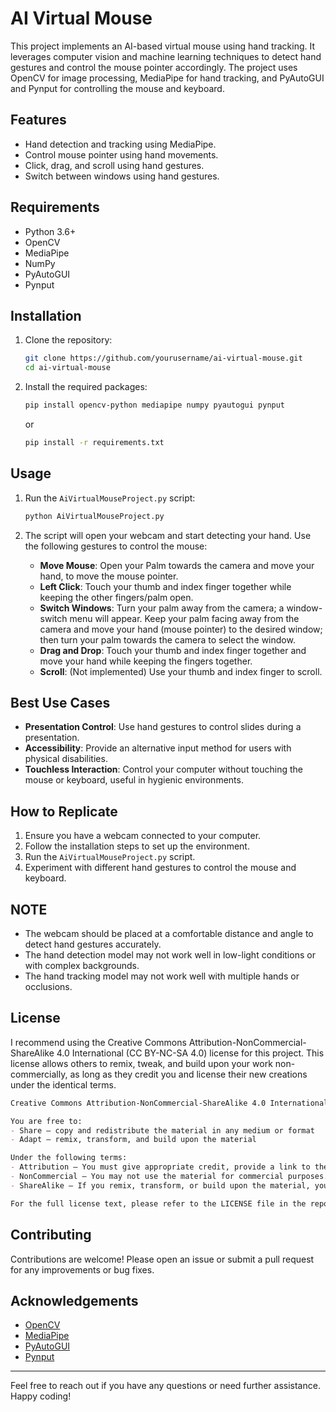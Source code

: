 # AI Virtual Mouse

This project implements an AI-based virtual mouse using hand tracking. It leverages computer vision and machine learning techniques to detect hand gestures and control the mouse pointer accordingly. The project uses OpenCV for image processing, MediaPipe for hand tracking, and PyAutoGUI and Pynput for controlling the mouse and keyboard.

## Features

- Hand detection and tracking using MediaPipe.
- Control mouse pointer using hand movements.
- Click, drag, and scroll using hand gestures.
- Switch between windows using hand gestures.

## Requirements

- Python 3.6+
- OpenCV
- MediaPipe
- NumPy
- PyAutoGUI
- Pynput

## Installation

1. Clone the repository:
    ```sh
    git clone https://github.com/yourusername/ai-virtual-mouse.git
    cd ai-virtual-mouse
    ```

2. Install the required packages:
    ```sh
    pip install opencv-python mediapipe numpy pyautogui pynput
    ```
    or

    ```sh
    pip install -r requirements.txt
    ```

## Usage

1. Run the `AiVirtualMouseProject.py` script:
    ```sh
    python AiVirtualMouseProject.py
    ```

2. The script will open your webcam and start detecting your hand. Use the following gestures to control the mouse:
    - **Move Mouse**: Open your Palm towards the camera and move your hand, to move the mouse pointer.
    - **Left Click**: Touch your thumb and index finger together while keeping the other fingers/palm open.
    - **Switch Windows**: Turn your palm away from the camera; a window-switch menu will appear. Keep your palm facing away from the camera and move your hand (mouse pointer) to the desired window; then turn your palm towards the camera to select the window.
    - **Drag and Drop**: Touch your thumb and index finger together and move your hand while keeping the fingers together.
    - **Scroll**: (Not implemented) Use your thumb and index finger to scroll.

## Best Use Cases

- **Presentation Control**: Use hand gestures to control slides during a presentation.
- **Accessibility**: Provide an alternative input method for users with physical disabilities.
- **Touchless Interaction**: Control your computer without touching the mouse or keyboard, useful in hygienic environments.

## How to Replicate

1. Ensure you have a webcam connected to your computer.
2. Follow the installation steps to set up the environment.
3. Run the `AiVirtualMouseProject.py` script.
4. Experiment with different hand gestures to control the mouse and keyboard.

## NOTE
* The webcam should be placed at a comfortable distance and angle to detect hand gestures accurately.
* The hand detection model may not work well in low-light conditions or with complex backgrounds.
* The hand tracking model may not work well with multiple hands or occlusions.

## License

I recommend using the Creative Commons Attribution-NonCommercial-ShareAlike 4.0 International (CC BY-NC-SA 4.0) license for this project. This license allows others to remix, tweak, and build upon your work non-commercially, as long as they credit you and license their new creations under the identical terms.

```markdown
Creative Commons Attribution-NonCommercial-ShareAlike 4.0 International (CC BY-NC-SA 4.0)

You are free to:
- Share — copy and redistribute the material in any medium or format
- Adapt — remix, transform, and build upon the material

Under the following terms:
- Attribution — You must give appropriate credit, provide a link to the license, and indicate if changes were made. You may do so in any reasonable manner, but not in any way that suggests the licensor endorses you or your use.
- NonCommercial — You may not use the material for commercial purposes.
- ShareAlike — If you remix, transform, or build upon the material, you must distribute your contributions under the same license as the original.

For the full license text, please refer to the LICENSE file in the repository.
```

## Contributing

Contributions are welcome! Please open an issue or submit a pull request for any improvements or bug fixes.

## Acknowledgements

- [OpenCV](https://opencv.org/)
- [MediaPipe](https://mediapipe.dev/)
- [PyAutoGUI](https://pyautogui.readthedocs.io/)
- [Pynput](https://pynput.readthedocs.io/)

---

Feel free to reach out if you have any questions or need further assistance. Happy coding!